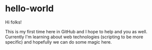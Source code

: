 # hello-world

Hi folks!

This is my first time here in GitHub and I hope to help and you as well.
Currently I'm learning about web technologies (scripting to be more specific) and hopefully we can do some magic here.
